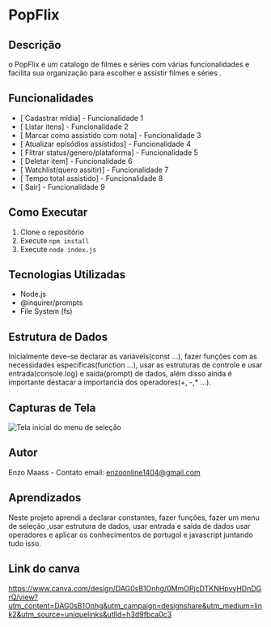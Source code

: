 # PopFlix

## Descrição
o PopFlix é um catalogo de filmes e séries com várias funcionalidades e facilita sua organização para escolher e assistir filmes e séries .

## Funcionalidades
- [ Cadastrar mídia] - Funcionalidade 1
- [ Listar itens] - Funcionalidade 2
- [ Marcar como assistido com nota] - Funcionalidade 3
- [ Atualizar episódios assistidos] - Funcionalidade 4
- [ Filtrar status/genero/plataforma] - Funcionalidade 5
- [ Deletar item] - Funcionalidade 6
- [ Watchlist(quero assitir)] - Funcionalidade 7
- [ Tempo total assistido] - Funcionalidade 8
- [ Sair] - Funcionalidade 9

## Como Executar
1. Clone o repositório
2. Execute `npm install`
3. Execute `node index.js`

## Tecnologias Utilizadas
- Node.js
- @inquirer/prompts
- File System (fs)

## Estrutura de Dados
Inicialmente deve-se declarar as variáveis(const ...), fazer funções com as necessidades específicas(function ...), usar as estruturas de controle e usar entrada(console.log) e saída(prompt) de dados, além disso ainda é importante destacar a importancia dos operadores(+, -,* ...).

## Capturas de Tela
![Tela inicial do menu de seleção](assets/Captura-de-tela-do-catálogo-de-filmes-e-séries.png)

## Autor
Enzo Maass - Contato email: enzoonline1404@gmail.com

## Aprendizados
Neste projeto aprendi a declarar constantes, fazer funções, fazer um menu de seleção ,usar estrutura de dados, usar entrada e saída de dados usar operadores e aplicar os conhecimentos de portugol e javascript juntando tudo isso.

## Link do canva
https://www.canva.com/design/DAG0sB1Onhg/0MmOPjcDTKNHpvyHDnDGrQ/view?utm_content=DAG0sB1Onhg&utm_campaign=designshare&utm_medium=link2&utm_source=uniquelinks&utlId=h3d9fbca0c3
